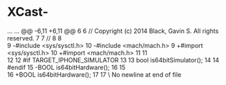 XCast-
======

...	...	@@ -6,11 +6,11 @@
6	6	 //  Copyright (c) 2014 Black, Gavin S. All rights reserved.
7	7	 //
8	8	 
9		-#include <sys/sysctl.h>
10		-#include <mach/mach.h>
9	+#import <sys/sysctl.h>
10	+#import <mach/mach.h>
11	11	 
12	12	 #if TARGET_IPHONE_SIMULATOR
13	13	 bool is64bitSimulator();
14	14	 #endif
15		-BOOL is64bitHardware();
16	15	 
16	+BOOL is64bitHardware();
17	17	\ No newline at end of file
